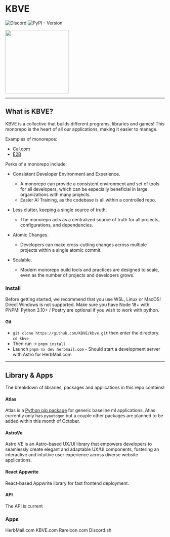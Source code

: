 # KBVE

![Discord](https://img.shields.io/discord/342732838598082562?logo=discord)
![PyPI - Version](https://img.shields.io/pypi/v/kbve)

<a alt="KBVE Logo" href="https://kbve.com/" target="_blank" rel="noreferrer"><img src="https://raw.githubusercontent.com/KBVE/kbve.com/main/public/assets/img/kbve.png" width="200"></a>

* * *

## What is KBVE?

KBVE is a collective that builds different programs, libraries and games!
This monorepo is the heart of all our applications, making it easier to manage.

Examples of monorepos:

- [Cal.com](https://github.com/calcom/cal.com)
- [E2B](https://github.com/e2b-dev/e2b/)

Perks of a monorepo include:

- Consistent Developer Environment and Experience.
    - A monorepo can provide a consistent environment and set of tools for all developers, which can be especially beneficial in large organizations with many projects.
    - Easier AI Training, as the codebase is all within a controlled repo.

- Less clutter, keeping a single source of truth.
    - The monorepo acts as a centralized source of truth for all projects, configurations, and dependencies.

- Atomic Changes.
    - Developers can make cross-cutting changes across multiple projects within a single atomic commit.

- Scalable.
    - Modern monorepo build tools and practices are designed to scale, even as the number of projects and developers grows.

### Install

Before getting started, we recommend that you use WSL, Linux or MacOS! Direct Windows is not supported.
Make sure you have Node 18+ with PNPM! Python 3.10+ / Poetry are optional if you wish to work with python.

#### Git

- `git clone https://github.com/KBVE/kbve.git` then enter the directory. `cd kbve`
- Then run -> `pnpm install`
- Launch `pnpm nx dev herbmail.com` - Should start a development server with Astro for HerbMail.com

* * *

## Library & Apps

The breakdown of libraries, packages and applications in this repo contains!

#### Atlas

Atlas is a [Python pip package](https://pypi.org/p/kbve) for generic baseline ml applications. 
Atlas currently only has `pyautogen` but a couple other packages are planned to be added within this month of October.

#### AstroVe

Astro VE is an Astro-based UX/UI library that empowers developers to seamlessly create elegant and adaptable UX/UI components, fostering an interactive and intuitive user experience across diverse website applications. 

#### React Appwrite

React-based Appwrite library for fast frontend deployment.

#### API

The API is current

### Apps

HerbMail.com
KBVE.com
RareIcon.com
Discord.sh